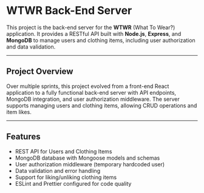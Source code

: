 # WTWR Back-End Server

This project is the back-end server for the **WTWR** (What To Wear?) application. It provides a RESTful API built with **Node.js**, **Express**, and **MongoDB** to manage users and clothing items, including user authorization and data validation.

---

## Project Overview

Over multiple sprints, this project evolved from a front-end React application to a fully functional back-end server with API endpoints, MongoDB integration, and user authorization middleware. The server supports managing users and clothing items, allowing CRUD operations and item likes.

---

## Features

- REST API for Users and Clothing Items
- MongoDB database with Mongoose models and schemas
- User authorization middleware (temporary hardcoded user)
- Data validation and error handling
- Support for liking/unliking clothing items
- ESLint and Prettier configured for code quality
